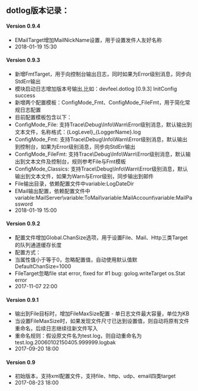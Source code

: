 ## dotlog版本记录：

#### Version 0.9.4
* EMailTarget增加MailNickName设置，用于设置发件人友好名称
* 2018-01-19 15:30

#### Version 0.9.3
* 新增FmtTarget，用于向控制台输出日志，同时如果为Error级别消息，同步向StdErr输出
* 模块启动日志增加版本号输出,比如：devfeel.dotlog [0.9.3] InitConfig success
* 新增两个配置模板：ConfigMode_Fmt、ConfigMode_FileFmt，用于简化常规日志配置
* 目前配置模板包含以下：
* ConfigMode_File: 支持Trace\Debug\Info\Warn\Error级别消息，默认输出到文本文件，名称格式：{LogLevel}_{LoggerName}.log
* ConfigMode_Fmt: 支持Trace\Debug\Info\Warn\Error级别消息，默认输出到控制台，如果为Error级别消息，同步向StdErr输出
* ConfigMode_FileFmt: 支持Trace\Debug\Info\Warn\Error级别消息，默认输出到文本文件及控制台，规则参考File与Fmt模板
* ConfigMode_Classics: 支持Trace\Debug\Info\Warn\Error级别消息，默认输出到文本文件，如果为Warn与Error级别，同步输出到邮件
* File输出目录，依赖配置文件中variable:LogDateDir
* EMail输出配置，依赖配置文件中variable:MailServer\variable:ToMail\variable:MailAccount\variable:MailPassword
* 2018-01-19 15:00

#### Version 0.9.2
* 配置文件增加Global.ChanSize选项，用于设置File、Mail、Http三类Target的队列通道缓存长度
* 配置方式：<global chansize="1000"></global>
* 当属性值小于等于0，忽略配置值，自动使用默认值默DefaultChanSize=1000
* FileTarget忽略file stat error, fixed for #1 bug: golog.writeTarget os.Stat error
* 2017-11-07 22:00

#### Version 0.9.1
* 输出到File目标时，增加FileMaxSize配置 - 单日志文件最大容量，单位为KB
* 当设置FileMaxSize时，如果发现文件尺寸已达到设置值，则自动将原有文件重命名，后续日志继续往新文件写入
* 重命名规则：假设原文件名为test.log，则自动重命名为 test.log.20060102150405.999999.logbak
* 2017-09-20 18:00

#### Version 0.9
* 初始版本，支持xml配置文件，支持file、http、udp、email四类target
* 2017-08-23 18:00